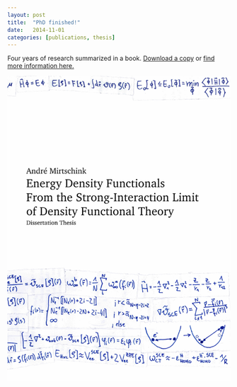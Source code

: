 ```yaml
---
layout: post
title:  "PhD finished!"
date:   2014-11-01
categories: [publications, thesis]
---
```

Four years of research summarized in a book. <a href="/andremirt.github.io/downloads/Mir-thesis-14.pdf">Download a copy</a> or <a href="http://dx.doi.org/10.6084/m9.figshare.1254927">find more information here.</a>

<img class="my" src="/img/2014-11-01_cover.png" alt="cover thesis" >



